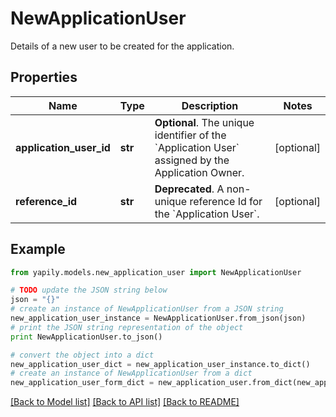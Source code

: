 # NewApplicationUser

Details of a new user to be created for the application.

## Properties
Name | Type | Description | Notes
------------ | ------------- | ------------- | -------------
**application_user_id** | **str** | __Optional__. The unique identifier of the &#x60;Application User&#x60; assigned by the Application Owner. | [optional] 
**reference_id** | **str** | __Deprecated__. A non-unique reference Id for the &#x60;Application User&#x60;. | [optional] 

## Example

```python
from yapily.models.new_application_user import NewApplicationUser

# TODO update the JSON string below
json = "{}"
# create an instance of NewApplicationUser from a JSON string
new_application_user_instance = NewApplicationUser.from_json(json)
# print the JSON string representation of the object
print NewApplicationUser.to_json()

# convert the object into a dict
new_application_user_dict = new_application_user_instance.to_dict()
# create an instance of NewApplicationUser from a dict
new_application_user_form_dict = new_application_user.from_dict(new_application_user_dict)
```
[[Back to Model list]](../README.md#documentation-for-models) [[Back to API list]](../README.md#documentation-for-api-endpoints) [[Back to README]](../README.md)


